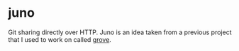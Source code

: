 # juno

Git sharing directly over HTTP. Juno is an idea taken from a previous project that I used to work on called [grove](https://github.com/SashaCrofter/grove).